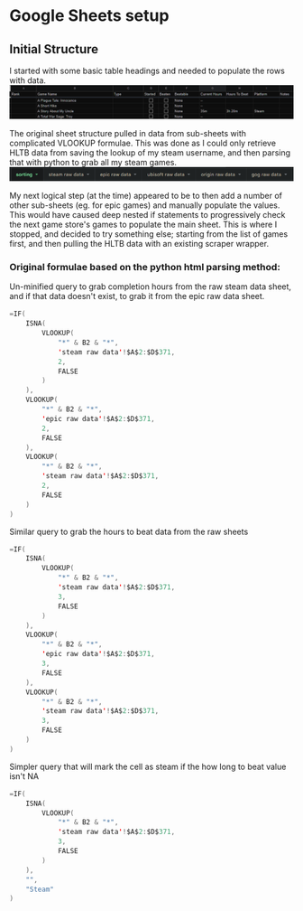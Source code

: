 # Google Sheets setup

## Initial Structure
I started with some basic table headings and needed to populate the rows with data.
![picture of the starting structure of the sheet columns](images/table-columns.png)

The original sheet structure pulled in data from sub-sheets with complicated VLOOKUP formulae. 
This was done as I could only retrieve HLTB data from saving the lookup of my steam username,
and then parsing that with python to grab all my steam games. 
![picture of the tabs in my google sheet](images/sub-sheets.png)

My next logical step (at the time)
appeared to be to then add a number of other sub-sheets (eg. for epic games) and manually populate 
the values. This would have caused deep nested if statements to progressively check the next game 
store's games to populate the main sheet. This is where I stopped, and decided to try something else; 
starting from the list of games first, and then pulling the HLTB data with an existing scraper wrapper.

### Original formulae based on the python html parsing method:

Un-minified query to grab completion hours from the raw steam data sheet, 
and if that data doesn't exist, to grab it from the epic raw data sheet.
```swift
=IF(
    ISNA(
        VLOOKUP(
            "*" & B2 & "*",
            'steam raw data'!$A$2:$D$371,
            2, 
            FALSE
        )
    ),
    VLOOKUP(
        "*" & B2 & "*",
        'epic raw data'!$A$2:$D$371,
        2, 
        FALSE
    ),
    VLOOKUP(
        "*" & B2 & "*",
        'steam raw data'!$A$2:$D$371,
        2, 
        FALSE
    )
)
```

Similar query to grab the hours to beat data from the raw sheets
```swift
=IF(
    ISNA(
        VLOOKUP(
            "*" & B2 & "*",
            'steam raw data'!$A$2:$D$371,
            3, 
            FALSE
        )
    ),
    VLOOKUP(
        "*" & B2 & "*",
        'epic raw data'!$A$2:$D$371,
        3, 
        FALSE
    ),
    VLOOKUP(
        "*" & B2 & "*",
        'steam raw data'!$A$2:$D$371,
        3, 
        FALSE
    )
)
```

Simpler query that will mark the cell as steam if the how long to beat value isn't NA
```swift
=IF(
    ISNA(
        VLOOKUP(
            "*" & B2 & "*",
            'steam raw data'!$A$2:$D$371,
            3, 
            FALSE
        )
    ),
    "",
    "Steam"
)
```